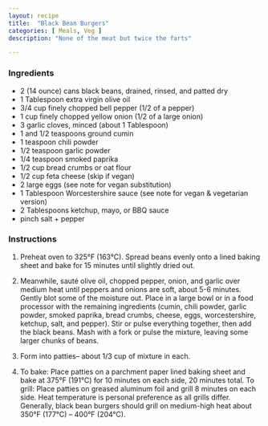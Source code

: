 ```yaml
---
layout: recipe
title:  "Black Bean Burgers"
categories: [ Meals, Veg ]
description: "None of the meat but twice the farts"

---
```


### Ingredients

- 2 (14 ounce) cans black beans, drained, rinsed, and patted dry
- 1 Tablespoon extra virgin olive oil
- 3/4 cup finely chopped bell pepper (1/2 of a pepper)
- 1 cup finely chopped yellow onion (1/2 of a large onion)
- 3 garlic cloves, minced (about 1 Tablespoon)
- 1 and 1/2 teaspoons ground cumin
- 1 teaspoon chili powder
- 1/2 teaspoon garlic powder
- 1/4 teaspoon smoked paprika
- 1/2 cup bread crumbs or oat flour
- 1/2 cup feta cheese (skip if vegan)
- 2 large eggs (see note for vegan substitution)
- 1 Tablespoon Worcestershire sauce (see note for vegan & vegetarian version)
- 2 Tablespoons ketchup, mayo, or BBQ sauce
- pinch salt + pepper

### Instructions

1. Preheat oven to 325°F (163°C). Spread beans evenly onto a lined baking sheet and bake for 15 minutes until slightly dried out.

2. Meanwhile, sauté olive oil, chopped pepper, onion, and garlic over medium heat until peppers and onions are soft, about 5-6 minutes. Gently blot some of the moisture out. Place in a large bowl or in a food processor with the remaining ingredients (cumin, chili powder, garlic powder, smoked paprika, bread crumbs, cheese, eggs, worcestershire, ketchup, salt, and pepper). Stir or pulse everything together, then add the black beans. Mash with a fork or pulse the mixture, leaving some larger chunks of beans.

3. Form into patties– about 1/3 cup of mixture in each.

4. To bake: Place patties on a parchment paper lined baking sheet and bake at 375°F (191°C) for 10 minutes on each side, 20 minutes total. To grill: Place patties on greased aluminum foil and grill 8 minutes on each side. Heat temperature is personal preference as all grills differ. Generally, black bean burgers should grill on medium-high heat about 350°F (177°C) – 400°F (204°C).
